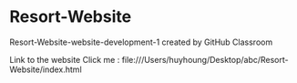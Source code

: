 # Resort-Website
Resort-Website-website-development-1 created by GitHub Classroom

Link to the website 
Click me : file:///Users/huyhoung/Desktop/abc/Resort-Website/index.html
